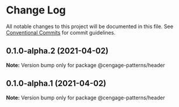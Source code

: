 # Change Log

All notable changes to this project will be documented in this file.
See [Conventional Commits](https://conventionalcommits.org) for commit guidelines.

## 0.1.0-alpha.2 (2021-04-02)

**Note:** Version bump only for package @cengage-patterns/header





## 0.1.0-alpha.1 (2021-04-02)

**Note:** Version bump only for package @cengage-patterns/header
